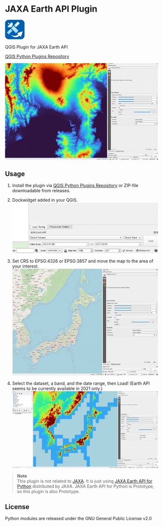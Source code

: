 # JAXA Earth API Plugin

![icon](imgs/icon.png)

QGIS Plugin for JAXA Earth API  

[QGIS Python Plugins Repository](https://plugins.qgis.org/plugins/qgis-jaxa-earth-plugin-master)  

![04](imgs/04.jpg)

## Usage

1. Install the plugin via [QGIS Python Plugins Repository](https://plugins.qgis.org/plugins/qgis-jaxa-earth-plugin-master) or ZIP-file downloadable from releases.  

2. Dockwidget added in your QGIS.  
![01](imgs/01.jpg)

3. Set CRS to EPSG:4326 or EPSG:3857 and move the map to the area of your interest.  
![02](imgs/02.jpg)

4. Select the dataset, a band, and the date range, then Load! (Earth API seems to be currently available in 2021 only.)  
![03](imgs/03.jpg)

> **Note**  
> This plugin is not related to [JAXA](https://www.jaxa.jp/). It is just using [JAXA Earth API for Python](https://data.earth.jaxa.jp/api/python/index.html) distributed by JAXA. JAXA Earth API for Python is Prototype, so this plugin is also Prototype.  

## License

Python modules are released under the GNU General Public License v2.0
